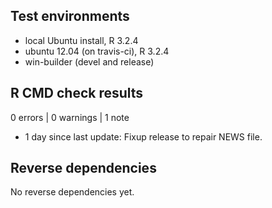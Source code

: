 ## Test environments
* local Ubuntu install, R 3.2.4
* ubuntu 12.04 (on travis-ci), R 3.2.4
* win-builder (devel and release)

## R CMD check results

0 errors | 0 warnings | 1 note

* 1 day since last update: Fixup release to repair NEWS file.

## Reverse dependencies

No reverse dependencies yet.
